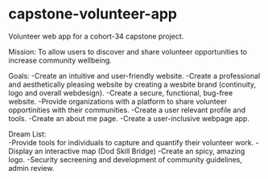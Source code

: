 # capstone-volunteer-app
Volunteer web app for a cohort-34 capstone project.

Mission: To allow users to discover and share volunteer opportunities to increase community wellbeing.  

Goals: 
-Create an intuitive and user-friendly website.
-Create a professional and aesthetically pleasing website by creating a wesbite brand (continuity, logo and overall webdesign). 
-Create a secure, functional, bug-free website.
-Provide organizations with a platform to share volunteer opportinities with their communities.
-Create a user relevant profile and tools.
-Create an about me page. 
-Create a user-inclusive webpage app. 

Dream List:  
-Provide tools for individuals to capture and quantify their volunteer work.
-Display an interactive map (Dod Skill Bridge)
-Create an spicy, amazing logo.
-Security secreening and development of community guidelines, admin review. 
